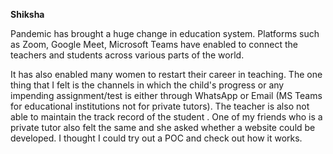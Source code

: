 **Shiksha**

Pandemic has brought a huge change in education system. Platforms such as Zoom, Google Meet, Microsoft Teams have enabled to connect the teachers and students across various parts of the world.  

It has also enabled many women to restart their career in teaching. The one thing that I felt is the channels in which the child's progress or any impending assignment/test is either through WhatsApp or Email (MS Teams for educational institutions not for private tutors).  The teacher is also not able to maintain the track record of the student .  One of my friends who is a private tutor also felt the same and she asked whether a website could be developed. I thought I could try out a POC and check out how it works.
